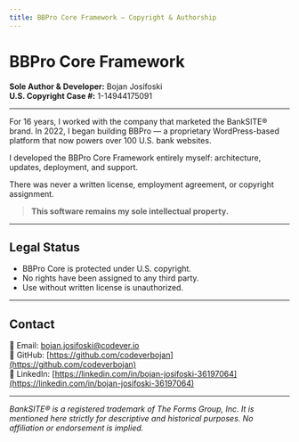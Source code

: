 ```yaml
---
title: BBPro Core Framework – Copyright & Authorship
---
```


# BBPro Core Framework  
**Sole Author & Developer:** Bojan Josifoski  
**U.S. Copyright Case #:** 1-14944175091  

---

For 16 years, I worked with the company that marketed the BankSITE® brand. In 2022, I began building BBPro — a proprietary WordPress-based platform that now powers over 100 U.S. bank websites.

I developed the BBPro Core Framework entirely myself: architecture, updates, deployment, and support.

There was never a written license, employment agreement, or copyright assignment.

> **This software remains my sole intellectual property.**

---

## Legal Status

- BBPro Core is protected under U.S. copyright.
- No rights have been assigned to any third party.
- Use without written license is unauthorized.

---

## Contact

📧 Email: [bojan.josifoski@codever.io](mailto:bojan.josifoski@codever.io)  
🔗 GitHub: [https://github.com/codeverbojan](https://github.com/codeverbojan)  
🔗 LinkedIn: [https://linkedin.com/in/bojan-josifoski-36197064](https://linkedin.com/in/bojan-josifoski-36197064)

---

*BankSITE® is a registered trademark of The Forms Group, Inc. It is mentioned here strictly for descriptive and historical purposes. No affiliation or endorsement is implied.*
